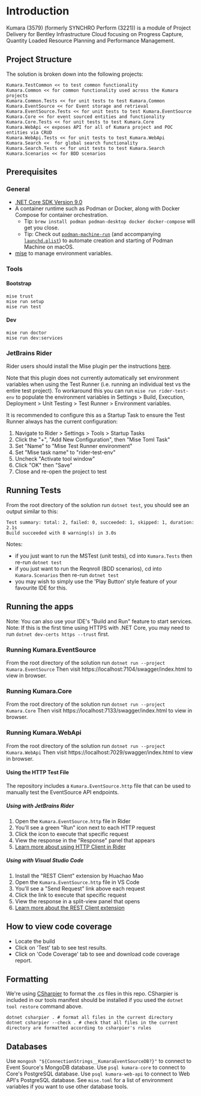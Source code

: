 <!-- Copyright (c) Bentley Systems, Incorporated. All rights reserved. -->

# Introduction

Kumara (3579) (formerly SYNCHRO Perform (3221)) is a module of Project Delivery for Bentley Infrastructure Cloud focusing on Progress Capture, Quantity Loaded Resource Planning and Performance Management.

## Project Structure

The solution is broken down into the following projects:

```
Kumara.TestCommon << to test common functionality
Kumara.Common << for common functionality used across the Kumara projects
Kumara.Common.Tests << for unit tests to test Kumara.Common
Kumara.EventSource << for Event storage and retrieval
Kumara.EventSource.Tests << for unit tests to test Kumara.EventSource
Kumara.Core << for event sourced entities and functionality
Kumara.Core.Tests << for unit tests to test Kumara.Core
Kumara.WebApi << exposes API for all of Kumara project and POC entities via CRUD
Kumara.WebApi.Tests << for unit tests to test Kumara.WebApi
Kumara.Search <<  for global search functionality
Kumara.Search.Tests << for unit tests to test Kumara.Search
Kumara.Scenarios << for BDD scenarios
```

## Prerequisites
### General
- [.NET Core SDK Version 9.0](https://dotnet.microsoft.com/en-us/download/dotnet/9.0)
- A container runtime such as Podman or Docker, along with Docker Compose for container orchestration.
  - Tip: `brew install podman podman-desktop docker docker-compose` will get you close.
  - Tip: Check out [`podman-machine-run`](https://github.com/jasoncodes/dotfiles/blob/master/bin/podman-machine-run) (and accompanying [`launchd.plist`](https://github.com/jasoncodes/dotfiles/blob/master/LaunchAgents/podman-machine.plist)) to automate creation and starting of Podman Machine on macOS.
- [mise](https://mise.jdx.dev) to manage environment variables.

### Tools

#### Bootstrap


```shell
mise trust
mise run setup
mise run test
```

#### Dev

```shell
mise run doctor
mise run dev:services
```

### JetBrains Rider

Rider users should install the Mise plugin per the instructions [here](https://github.com/134130/intellij-mise).

Note that this plugin does not currently automatically set environment variables when using the Test Runner
(i.e. running an individual test vs the entire test project). To workaround this you can run `mise run rider-test-env`
to populate the environment variables in Settings > Build, Execution, Deployment > Unit Testing > Test Runner > Environment variables.

It is recommended to configure this as a Startup Task to ensure the Test Runner always has the current configuration:

1. Navigate to Rider > Settings > Tools > Startup Tasks
2. Click the "+", "Add New Configuration", then "Mise Toml Task"
3. Set "Name" to "Mise Test Runner environment"
4. Set "Mise task name" to "rider-test-env"
5. Uncheck "Activate tool window"
6. Click "OK" then "Save"
7. Close and re-open the project to test

## Running Tests

From the root directory of the solution run `dotnet test`, you should see an output similar to this:

```
Test summary: total: 2, failed: 0, succeeded: 1, skipped: 1, duration: 2.1s
Build succeeded with 8 warning(s) in 3.0s
```

Notes:
- if you just want to run the MSTest (unit tests), cd into `Kumara.Tests` then re-run `dotnet test`
- if you just want to run the Reqnroll (BDD scenarios), cd into `Kumara.Scenarios` then re-run `dotnet test`
- you may wish to simply use the 'Play Button' style feature of your favourite IDE for this.

## Running the apps

Note: You can also use your IDE's "Build and Run" feature to start services.
Note: If this is the first time using HTTPS with .NET Core, you may need to run `dotnet dev-certs https --trust` first.

### Running Kumara.EventSource

From the root directory of the solution run `dotnet run --project Kumara.EventSource`
Then visit https://localhost:7104/swagger/index.html to view in browser.

### Running Kumara.Core

From the root directory of the solution run `dotnet run --project Kumara.Core`
Then visit https://localhost:7133/swagger/index.html to view in browser.

### Running Kumara.WebApi

From the root directory of the solution run `dotnet run --project Kumara.WebApi`
Then visit https://localhost:7029/swagger/index.html to view in browser.

#### Using the HTTP Test File

The repository includes a `Kumara.EventSource.http` file that can be used to manually test the EventSource API endpoints.

##### Using with JetBrains Rider
1. Open the `Kumara.EventSource.http` file in Rider
2. You'll see a green "Run" icon next to each HTTP request
3. Click the icon to execute that specific request
4. View the response in the "Response" panel that appears
5. [Learn more about using HTTP Client in Rider](https://www.jetbrains.com/help/rider/Http_client_in__product__code_editor.html)

##### Using with Visual Studio Code
1. Install the "REST Client" extension by Huachao Mao
2. Open the `Kumara.EventSource.http` file in VS Code
3. You'll see a "Send Request" link above each request
4. Click the link to execute that specific request
5. View the response in a split-view panel that opens
6. [Learn more about the REST Client extension](https://marketplace.visualstudio.com/items?itemName=humao.rest-client)

## How to view code coverage

- Locate the build
- Click on 'Test' tab to see test results.
- Click on 'Code Coverage' tab to see and download code coverage report.

## Formatting

We're using [CSharpier](https://csharpier.com) to format the .cs files in this repo. CSharpier is included in our tools manifest should be installed if you used the `dotnet tool restore` command above.

```shell
dotnet csharpier . # format all files in the current directory
dotnet csharpier --check . # check that all files in the current directory are formatted according to csharpier's rules
```

## Databases

Use `mongosh "${ConnectionStrings__KumaraEventSourceDB?}"` to connect to Event Source's MongoDB database.
Use `psql kumara-core` to connect to Core's PostgreSQL database.
Use `psql kumara-web-api` to connect to Web API's PostgreSQL database.
See `mise.toml` for a list of environment variables if you want to use other database tools.
